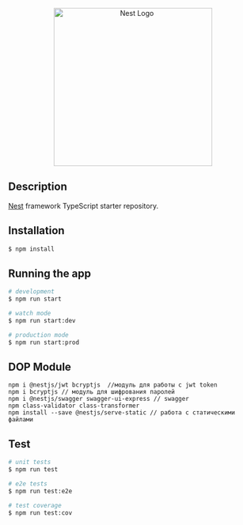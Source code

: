 <p align="center">
  <a href="http://nestjs.com/" target="blank"><img src="https://nestjs.com/img/logo_text.svg" width="320" alt="Nest Logo" /></a>
</p>

## Description

[Nest](https://github.com/nestjs/nest) framework TypeScript starter repository.

## Installation

```bash
$ npm install
```

## Running the app

```bash
# development
$ npm run start

# watch mode
$ npm run start:dev

# production mode
$ npm run start:prod
```

## DOP Module

```
npm i @nestjs/jwt bcryptjs  //модуль для работы с jwt token
npm i bcryptjs // модуль для шифрования паролей
npm i @nestjs/swagger swagger-ui-express // swagger
npm class-validator class-transformer
npm install --save @nestjs/serve-static // работа с статическими файлами
```

## Test

```bash
# unit tests
$ npm run test

# e2e tests
$ npm run test:e2e

# test coverage
$ npm run test:cov
```
